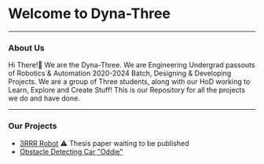 
# Welcome to Dyna-Three  
----

### About Us

Hi There!👋 We are the Dyna-Three. We are Engineering Undergrad passouts of Robotics & Automation 2020-2024 Batch, Designing & Developing Projects. We are a group of Three students, along with our HoD working to Learn, Explore and Create Stuff! This is our Repository for all the projects we do and have done.

----

### Our Projects

* [3RRR Robot](#) ⚠️ Thesis paper waiting to be published
* [Obstacle Detecting Car "Oddie"](https://github.com/dyna-three/Oddie) 

